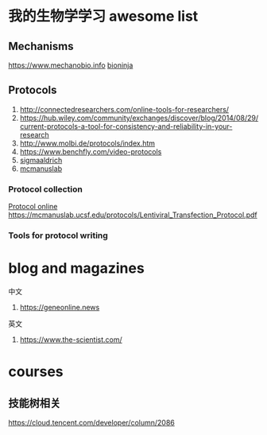 # 我的生物学学习 awesome list


## Mechanisms
https://www.mechanobio.info
[bioninja](https://ib.bioninja.com.au/additional-resources-2/summary-pdfs.html)


## Protocols
1. http://connectedresearchers.com/online-tools-for-researchers/
2. https://hub.wiley.com/community/exchanges/discover/blog/2014/08/29/current-protocols-a-tool-for-consistency-and-reliability-in-your-research
3. http://www.molbi.de/protocols/index.htm
4. https://www.benchfly.com/video-protocols
5. [sigmaaldrich](https://www.sigmaaldrich.com/china-mainland/zh/technical-documents/articles/biology/introduction-to-molecular-biology.html)
6. [mcmanuslab](https://mcmanuslab.ucsf.edu/protocols/Lentiviral_Transfection_Protocol.pdf)

### Protocol collection
[Protocol online](http://www.protocol-online.org/)
https://mcmanuslab.ucsf.edu/protocols/Lentiviral_Transfection_Protocol.pdf

### Tools for protocol writing



# blog and magazines

中文
1. https://geneonline.news


英文
1. https://www.the-scientist.com/



# courses

## 技能树相关
https://cloud.tencent.com/developer/column/2086

##
